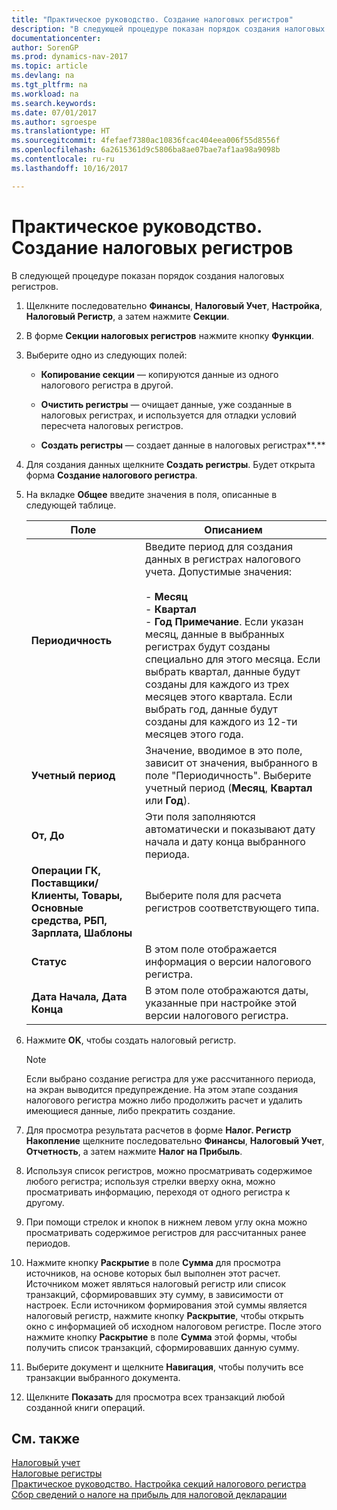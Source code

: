 ```yaml
---
title: "Практическое руководство. Создание налоговых регистров"
description: "В следующей процедуре показан порядок создания налоговых регистров."
documentationcenter: 
author: SorenGP
ms.prod: dynamics-nav-2017
ms.topic: article
ms.devlang: na
ms.tgt_pltfrm: na
ms.workload: na
ms.search.keywords: 
ms.date: 07/01/2017
ms.author: sgroespe
ms.translationtype: HT
ms.sourcegitcommit: 4fefaef7380ac10836fcac404eea006f55d8556f
ms.openlocfilehash: 6a2615361d9c5806ba8ae07bae7af1aa98a9098b
ms.contentlocale: ru-ru
ms.lasthandoff: 10/16/2017

---
```

# <a name="how-to-create-tax-registers"></a>Практическое руководство. Создание налоговых регистров
В следующей процедуре показан порядок создания налоговых регистров.  
  
1.  Щелкните последовательно **Финансы**, **Налоговый Учет**, **Настройка**, **Налоговый Регистр**, а затем нажмите **Секции**.  
  
2.  В форме **Секции налоговых регистров** нажмите кнопку **Функции**.  
  
3.  Выберите одно из следующих полей:  
  
    -   **Копирование секции** — копируются данные из одного налогового регистра в другой.  
  
    -   **Очистить регистры** — очищает данные, уже созданные в налоговых регистрах, и используется для отладки условий пересчета налоговых регистров.  
  
    -   **Создать регистры** — создает данные в налоговых регистрах**.**  
  
4.  Для создания данных щелкните **Создать регистры**. Будет открыта форма **Создание налогового регистра**.  
  
5.  На вкладке **Общее** введите значения в поля, описанные в следующей таблице.  
  
    |Поле|Описанием|  
    |-----------|-----------------|  
    |**Периодичность**|Введите период для создания данных в регистрах налогового учета. Допустимые значения:<br /><br /> -   **Месяц**<br />-   **Квартал**<br />-   **Год** **Примечание**. Если указан месяц, данные в выбранных регистрах будут созданы специально для этого месяца. Если выбрать квартал, данные будут созданы для каждого из трех месяцев этого квартала. Если выбрать год, данные будут созданы для каждого из 12-ти месяцев этого года.|  
    |**Учетный период**|Значение, вводимое в это поле, зависит от значения, выбранного в поле "Периодичность". Выберите учетный период (**Месяц**, **Квартал** или **Год**).|  
    |**От, До**|Эти поля заполняются автоматически и показывают дату начала и дату конца выбранного периода.|  
    |**Операции ГК, Поставщики/Клиенты, Товары, Основные средства, РБП, Зарплата, Шаблоны**|Выберите поля для расчета регистров соответствующего типа.|  
    |**Статус**|В этом поле отображается информация о версии налогового регистра.|  
    |**Дата Начала, Дата Конца**|В этом поле отображаются даты, указанные при настройке этой версии налогового регистра.|  
  
6.  Нажмите **OK**, чтобы создать налоговый регистр.  
  
    > [!NOTE]  
    >  Если выбрано создание регистра для уже рассчитанного периода, на экран выводится предупреждение. На этом этапе создания налогового регистра можно либо продолжить расчет и удалить имеющиеся данные, либо прекратить создание.  
  
7.  Для просмотра результата расчетов в форме **Налог. Регистр Накопление** щелкните последовательно **Финансы**, **Налоговый Учет**, **Отчетность**, а затем нажмите **Налог на Прибыль**.  
  
8.  Используя список регистров, можно просматривать содержимое любого регистра; используя стрелки вверху окна, можно просматривать информацию, переходя от одного регистра к другому.  
  
9. При помощи стрелок и кнопок в нижнем левом углу окна можно просматривать содержимое регистров для рассчитанных ранее периодов.  
  
10. Нажмите кнопку **Раскрытие** в поле **Сумма** для просмотра источников, на основе которых был выполнен этот расчет. Источником может являться налоговый регистр или список транзакций, сформировавших эту сумму, в зависимости от настроек. Если источником формирования этой суммы является налоговый регистр, нажмите кнопку **Раскрытие**, чтобы открыть окно с информацией об исходном налоговом регистре. После этого нажмите кнопку **Раскрытие** в поле **Сумма** этой формы, чтобы получить список транзакций, сформировавших данную сумму.  
  
11. Выберите документ и щелкните **Навигация**, чтобы получить все транзакции выбранного документа.  
  
12. Щелкните **Показать** для просмотра всех транзакций любой созданной книги операций.  
  
## <a name="see-also"></a>См. также  
 [Налоговый учет](tax-accounting.md)   
 [Налоговые регистры](tax-registers.md)   
 [Практическое руководство. Настройка секций налогового регистра](how-to-set-up-tax-register-sections.md)   
 [Сбор сведений о налоге на прибыль для налоговой декларации](collecting-profit-tax-information-for-tax-declaration.md)
